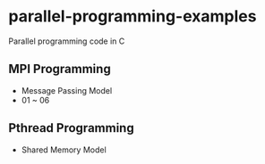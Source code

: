 # parallel-programming-examples
Parallel programming code in C

## MPI Programming
- Message Passing Model
- 01 ~ 06

## Pthread Programming
- Shared Memory Model
